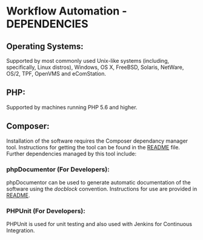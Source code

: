 # Workflow Automation - DEPENDENCIES

## Operating Systems:
Supported by most commonly used Unix-like systems (including, specifically, Linux distros), Windows, OS X, FreeBSD, Solaris, NetWare, OS/2, TPF, OpenVMS and eComStation.

## PHP:
Supported by machines running PHP 5.6 and higher.

## Composer:
Installation of the software requires the Composer dependancy manager tool. Instructions for getting the tool can be found in the [README](README.md) file. Further dependencies managed by this tool include:

### phpDocumentor (For Developers):
phpDocumentor can be used to generate automatic documentation of the software using the *docblock* convention. Instructions for use are provided in [README](README.md).

### PHPUnit (For Developers):
PHPUnit is used for unit testing and also used with Jenkins for Continuous Integration.